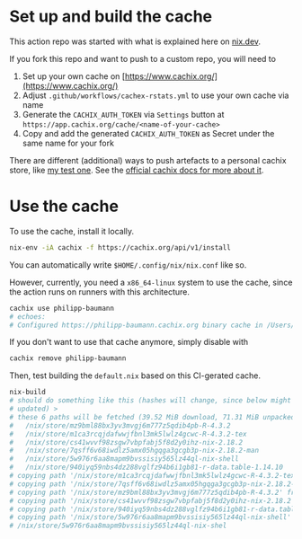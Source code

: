 # Set up and build the cache

This action repo was started with what is explained here on
[nix.dev](https://nix.dev/tutorials/nixos/continuous-integration-github-actions#github-actions).

If you fork this repo and want to push to a custom repo, you will need to 
 
1. Set up your own cache on [https://www.cachix.org/](https://www.cachix.org/)
2. Adjust `.github/workflows/cachex-rstats.yml` to use your own cache via name
3. Generate the `CACHIX_AUTH_TOKEN` via `Settings` button at
   `https://app.cachix.org/cache/<name-of-your-cache>`
4. Copy and add the generated `CACHIX_AUTH_TOKEN` as Secret under the same name
   for your fork

There are different (additional) ways to push artefacts to a personal cachix
store, like [my test one](https://app.cachix.org/cache/philipp-baumann). See the
[official cachix docs for more about it](https://docs.cachix.org/getting-started#pushing-binaries-with-cachix).

# Use the cache

To use the cache, install it locally.

```sh
nix-env -iA cachix -f https://cachix.org/api/v1/install
```

You can automatically write `$HOME/.config/nix/nix.conf` like so.

However, currently, you need a `x86_64-linux` system to use the cache, since
the action runs on runners with this architecture.

```sh
cachix use philipp-baumann
# echoes:
# Configured https://philipp-baumann.cachix.org binary cache in /Users/philipp/.config/nix/nix.conf
```

If you don't want to use that cache anymore, simply disable with

```sh
cachix remove philipp-baumann
```

Then, test building the `default.nix` based on this CI-gerated cache.

```sh
nix-build
# should do something like this (hashes will change, since below might not be
# updated) >
# these 6 paths will be fetched (39.52 MiB download, 71.31 MiB unpacked):
#   /nix/store/mz9bml88bx3yv3mvgj6m777z5qdib4pb-R-4.3.2
#   /nix/store/m1ca3rcqjdafwwjfbnl3mk5lwlz4gcwc-R-4.3.2-tex
#   /nix/store/cs41wvvf98zsgw7vbpfabj5f8d2y0ihz-nix-2.18.2
#   /nix/store/7qsff6v68iwdlz5amx05hgqga3gcgb3p-nix-2.18.2-man
#   /nix/store/5w976r6aa8mapm9bvssisiy565lz44ql-nix-shell
#   /nix/store/940iyq59nbs4dz288vglfz94b6i1gb81-r-data.table-1.14.10
# copying path '/nix/store/m1ca3rcqjdafwwjfbnl3mk5lwlz4gcwc-R-4.3.2-tex' from 'https://cache.nixos.org'...
# copying path '/nix/store/7qsff6v68iwdlz5amx05hgqga3gcgb3p-nix-2.18.2-man' from 'https://cache.nixos.org'...
# copying path '/nix/store/mz9bml88bx3yv3mvgj6m777z5qdib4pb-R-4.3.2' from 'https://cache.nixos.org'...
# copying path '/nix/store/cs41wvvf98zsgw7vbpfabj5f8d2y0ihz-nix-2.18.2' from 'https://cache.nixos.org'...
# copying path '/nix/store/940iyq59nbs4dz288vglfz94b6i1gb81-r-data.table-1.14.10' from 'https://cache.nixos.org'...
# copying path '/nix/store/5w976r6aa8mapm9bvssisiy565lz44ql-nix-shell' from 'https://philipp-baumann.cachix.org'...
# /nix/store/5w976r6aa8mapm9bvssisiy565lz44ql-nix-shel
```
